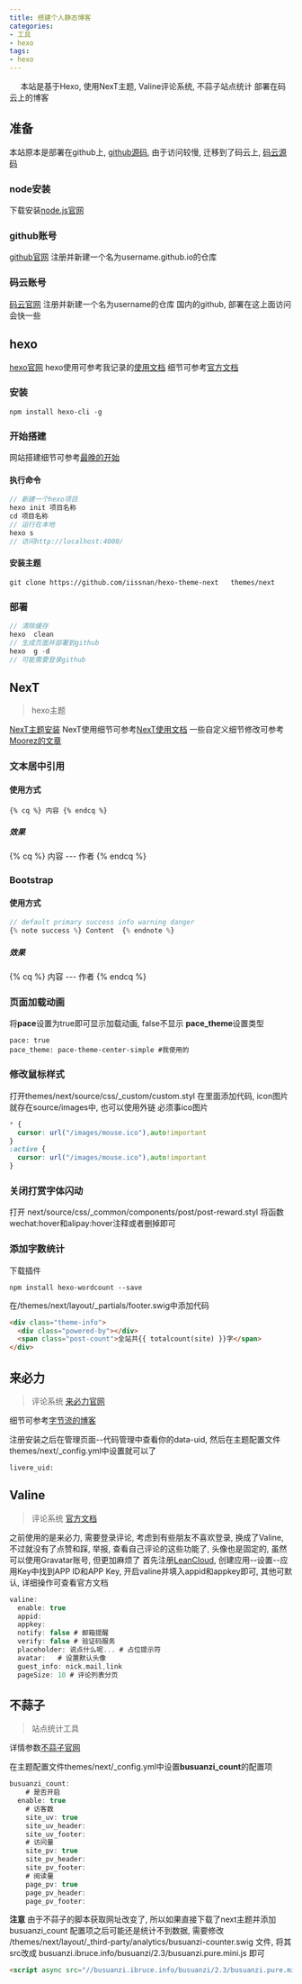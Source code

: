 ```yaml
---
title: 搭建个人静态博客
categories: 
- 工具
- hexo
tags: 
- hexo
---
```



<span>
&nbsp;&nbsp;&nbsp;&nbsp;
本站是基于Hexo, 使用NexT主题, Valine评论系统, 不蒜子站点统计 部署在码云上的博客
</span>

<!-- more -->


## 准备
本站原本是部署在github上, [github源码](https://github.com/shellingfordly/hexo-blog), 由于访问较慢, 迁移到了码云上, [码云源码](https://gitee.com/shellingfordly/shellingfordly)

### node安装
下载安装[node.js官网](https://nodejs.org/en/download/)

### github账号
[github官网](https://github.com/)
注册并新建一个名为username.github.io的仓库

### 码云账号
[码云官网](https://gitee.com/)
注册并新建一个名为username的仓库
国内的github, 部署在这上面访问会快一些

## hexo
[hexo官网](https://hexo.io/)
hexo使用可参考我记录的[使用文档](/2019/09/29/hexo%E4%BD%BF%E7%94%A8%E6%96%87%E6%A1%A3/)
细节可参考[官方文档](https://hexo.io/zh-cn/docs/)

### 安装

```
npm install hexo-cli -g
```

### 开始搭建

网站搭建细节可参考[最晚的开始](https://123sunxiaolin.github.io/2016/08/27/%E5%BE%92%E6%89%8B%E6%95%99%E4%BD%A0%E5%BB%BA%E8%87%AA%E5%B7%B1%E7%9A%84%E5%8D%9A%E5%AE%A2/)

#### 执行命令

```js
// 新建一个hexo项目
hexo init 项目名称
cd 项目名称
// 运行在本地
hexo s
// 访问http://localhost:4000/
```

#### 安装主题
```
git clone https://github.com/iissnan/hexo-theme-next   themes/next
```

### 部署
```js
// 清除缓存
hexo  clean
// 生成页面并部署到github
hexo  g -d
// 可能需要登录github
```


## NexT
> hexo主题

[NexT主题安装](https://github.com/iissnan/hexo-theme-next)
NexT使用细节可参考[NexT使用文档](http://theme-next.iissnan.com/getting-started.html)
一些自定义细节修改可参考[Moorez的文章](https://segmentfault.com/a/1190000009544924#articleHeader10)

### 文本居中引用

#### 使用方式
```
{% cq %} 内容 {% endcq %}
```
##### 效果
{% cq %}  内容
--- 作者
{% endcq %}


### Bootstrap

#### 使用方式

```js
// default primary success info warning danger
{% note success %} Content  {% endnote %}
```

##### 效果
{% cq %}  内容
--- 作者
{% endcq %}

### 页面加载动画
将**pace**设置为true即可显示加载动画, false不显示
**pace_theme**设置类型

```
pace: true
pace_theme: pace-theme-center-simple #我使用的
```

### 修改鼠标样式
打开themes/next/source/css/_custom/custom.styl
在里面添加代码, icon图片就存在source/images中, 也可以使用外链
必须事ico图片

```css
* {
  cursor: url("/images/mouse.ico"),auto!important
}
:active {
  cursor: url("/images/mouse.ico"),auto!important
}
```

### 关闭打赏字体闪动

打开 next/source/css/_common/components/post/post-reward.styl 将函数wechat:hover和alipay:hover注释或者删掉即可


### 添加字数统计
下载插件
```
npm install hexo-wordcount --save
```
在/themes/next/layout/_partials/footer.swig中添加代码
```html
<div class="theme-info">
  <div class="powered-by"></div>
  <span class="post-count">全站共{{ totalcount(site) }}字</span>
</div>
```


## 来必力
> 评论系统  [来必力官网](https://www.livere.com/)

细节可参考[字节流的博客](https://blog.smoker.cc/web/add-comments-livere-for-hexo-theme-next.html)


注册安装之后在管理页面--代码管理中查看你的data-uid, 然后在主题配置文件themes/next/\_config.yml中设置就可以了
```
livere_uid: 
```


## Valine
> 评论系统  [官方文档](https://valine.js.org/)

之前使用的是来必力, 需要登录评论, 考虑到有些朋友不喜欢登录, 换成了Valine, 不过就没有了点赞和踩, 举报, 查看自己评论的这些功能了, 头像也是固定的, 虽然可以使用Gravatar账号, 但更加麻烦了
首先注册[LeanCloud](https://leancloud.cn/), 创建应用--设置--应用Key中找到APP ID和APP Key, 
开启valine并填入appid和appkey即可, 其他可默认, 详细操作可查看官方文档
```js
valine:
  enable: true
  appid: 
  appkey: 
  notify: false # 邮箱提醒
  verify: false # 验证码服务
  placeholder: 说点什么呢... # 占位提示符
  avatar:   # 设置默认头像
  guest_info: nick,mail,link
  pageSize: 10 # 评论列表分页

```


## 不蒜子
> 站点统计工具

详情参数[不蒜子官网](http://ibruce.info/2015/04/04/busuanzi/)

在主题配置文件themes/next/\_config.yml中设置**busuanzi_count**的配置项
```js
busuanzi_count:
	# 是否开启
  enable: true 
	# 访客数
	site_uv: true
	site_uv_header:
	site_uv_footer:
	# 访问量
	site_pv: true
	site_pv_header:
	site_pv_footer:
	# 阅读量
	page_pv: true
	page_pv_header:
	page_pv_footer:
```

**注意** 由于不蒜子的脚本获取网址改变了, 所以如果直接下载了next主题并添加 busuanzi\_count 配置项之后可能还是统计不到数据, 需要修改 /themes/next/layout/_third-party/analytics/busuanzi-counter.swig 文件, 将其src改成 busuanzi.ibruce.info/busuanzi/2.3/busuanzi.pure.mini.js 即可

```html
<script async src="//busuanzi.ibruce.info/busuanzi/2.3/busuanzi.pure.mini.js"></script>
```




